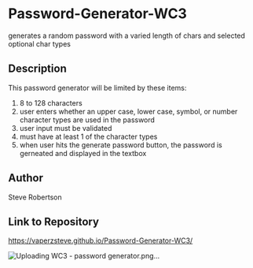 
# Password-Generator-WC3

generates a random password with a varied length of chars and selected optional char types

## Description
This password generator will be limited by these items: 
1. 8 to 128 characters
2. user enters whether an upper case, lower case, symbol, or number character types are used in the password
3. user input must be validated
4. must have at least 1 of the character types
5. when user hits the generate password button, the password is gerneated and displayed in the textbox

## Author
Steve Robertson

## Link to Repository
https://vaperzsteve.github.io/Password-Generator-WC3/

![Uploading WC3 - password generator.png…]()
